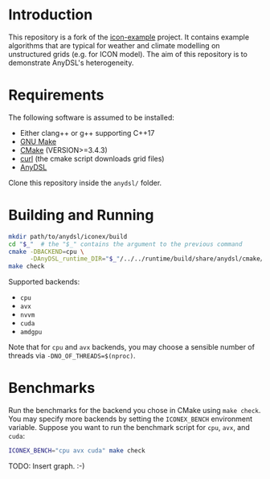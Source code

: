 
# Introduction
This repository is a fork of the [icon-example](https://gitlab.dkrz.de/skosukhin/icon-example/) project.
It contains example algorithms that are typical for weather and climate modelling on unstructured grids (e.g. for ICON model).
The aim of this repository is to demonstrate AnyDSL's heterogeneity.

# Requirements
The following software is assumed to be installed:

- Either clang++ or g++ supporting C++17
- [GNU Make](https://www.gnu.org/software/make/)
- [CMake](https://gitlab.kitware.com/cmake/cmake/) (VERSION>=3.4.3)
- [curl](https://curl.haxx.se/) (the cmake script downloads grid files)
- [AnyDSL](https://github.com/AnyDSL/anydsl)

Clone this repository inside the `anydsl/` folder.

# Building and Running

```bash
mkdir path/to/anydsl/iconex/build
cd "$_"  # the "$_" contains the argument to the previous command
cmake -DBACKEND=cpu \
      -DAnyDSL_runtime_DIR="$_"/../../runtime/build/share/anydsl/cmake/
make check
```

Supported backends:

- `cpu`
- `avx`
- `nvvm`
- `cuda`
- `amdgpu`

Note that for `cpu` and `avx` backends, you may choose a sensible number of threads via `-DNO_OF_THREADS=$(nproc)`.

# Benchmarks

Run the benchmarks for the backend you chose in CMake using `make check`.
You may specify more backends by setting the `ICONEX_BENCH` environment variable.
Suppose you want to run the benchmark script for `cpu`, `avx`, and `cuda`:
```bash
ICONEX_BENCH="cpu avx cuda" make check
```

TODO: Insert graph. :-)


